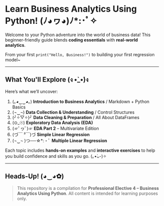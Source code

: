 # Learn Business Analytics Using Python! (ﾉ◕ヮ◕)ﾉ\*:･ﾟ✧

Welcome to your Python adventure into the world of business data!
This beginner-friendly guide blends **coding essentials** with **real-world analytics**.

From your first `print("Hello, Business!")` to building your first regression model\~

---

## What You'll Explore (ง •̀\_•́)ง

Here’s what we’ll uncover:

1. (｡◕‿‿◕｡) **Introduction to Business Analytics** / Markdown + Python Basics
2. (¬‿¬) **Data Collection & Understanding** / Control Structures
3. (╯✧▽✧)╯ **Data Cleaning & Preparation** / All About DataFrames
4. (⊙\_☉) **Exploratory Data Analysis (EDA)**
5. (☞ﾟヮﾟ)☞ **EDA Part 2** – Multivariate Edition
6. (づ￣ ³￣)づ **Simple Linear Regression**
7. (¬‿¬ )つ──☆\*:・ﾟ **Multiple Linear Regression**

Each topic includes **hands-on examples** and **interactive exercises** to help you build confidence and skills as you go. (｡•̀ᴗ-)✧

---

## Heads-Up! (◕‿◕✿)

> This repository is a compilation for **Professional Elective 4 – Business Analytics Using Python**.
> All content is intended for learning purposes only.
